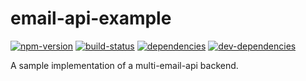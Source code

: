 # email-api-example

[![npm-version][npm-version-badge]][npm-version-href]
[![build-status][build-status-badge]][build-status-href]
[![dependencies][dependencies-badge]][dependencies-href]
[![dev-dependencies][dev-dependencies-badge]][dev-dependencies-href]


A sample implementation of a multi-email-api backend.


[npm-version-badge]: https://img.shields.io/npm/v/email-api-example.svg?style=flat-square
[npm-version-href]: https://www.npmjs.com/package/email-api-example

[build-status-badge]: https://img.shields.io/travis/mmedal/email-api-example/master.svg?style=flat-square
[build-status-href]: https://travis-ci.org/mmedal/email-api-example/branches

[dependencies-badge]: https://img.shields.io/david/mmedal/email-api-example/master.svg?style=flat-square
[dependencies-href]: https://david-dm.org/mmedal/email-api-example/master#info=dependencies

[dev-dependencies-badge]: https://img.shields.io/david/dev/mmedal/email-api-example/master.svg?style=flat-square
[dev-dependencies-href]: https://david-dm.org/mmedal/email-api-example/master#info=devDependencies
